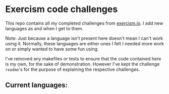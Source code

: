 # Exercism code challenges

This repo contains all my completed challenges from [exercism.io](http://exercism.io/). I add new languages as and when I get to them.

Note: Just because a language isn't present here doesn't mean I can't work using it. Normally, these languages are either ones I felt I needed more work on or simply wanted to have some fun using.

I've removed any makefiles or tests to ensure that the code contained here is my own, for the sake of demonstration. However I've kept the challenge `readme`'s for the purpose of explaining the respective challenges.

## Current languages: